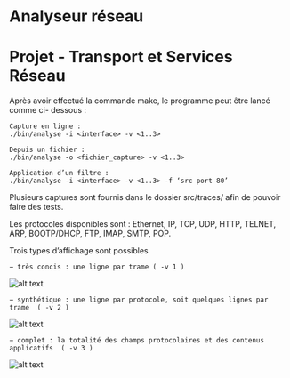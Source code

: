 # Analyseur réseau

# Projet - Transport et Services Réseau #


Après avoir effectué la commande make, le programme peut être lancé comme ci- dessous :
	
	Capture en ligne : 
	./bin/analyse -i <interface> -v <1..3> 

	Depuis un fichier : 
	./bin/analyse -o <fichier_capture> -v <1..3> 

	Application d’un filtre : 
	./bin/analyse -i <interface> -v <1..3> -f ‘src port 80’

Plusieurs captures sont fournis dans le dossier src/traces/ afin de pouvoir faire des tests.

Les protocoles disponibles sont : Ethernet, IP, TCP, UDP, HTTP, TELNET, ARP, BOOTP/DHCP, FTP, IMAP, SMTP, POP.

Trois types d’affichage sont possibles
      
	− très concis : une ligne par trame ( -v 1 )
        
![alt text](https://image.noelshack.com/fichiers/2018/01/6/1515227491-concis.png)

	− synthétique : une ligne par protocole, soit quelques lignes par trame  ( -v 2 )
        
![alt text](https://image.noelshack.com/fichiers/2018/01/6/1515227838-v2.png)

	− complet : la totalité des champs protocolaires et des contenus applicatifs  ( -v 3 )
![alt text](https://image.noelshack.com/fichiers/2018/01/6/1515227491-full.png)



